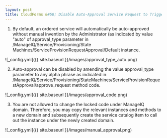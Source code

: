 ```yaml
---
layout: post
title: CloudForms &#58; Disable Auto-Approval Service Request to Trigger Ansible Playbook
---
```


1. By default, an ordered service will automatically be auto-approved without manual invention by the Administrator (as indicated by value "auto" of approval_type parameter in /ManageIQ/Service/Provisioning/State Machines/ServiceProvisionRequestApproval/Default instance.

![_config.yml]({{ site.baseurl }}/images/approval_type_auto.png)

2. Auto-approval can be disabled by amending the value approval_type parameter to any alpha phrase as indicated in /ManageIQ/Service/Provisioning/StateMachines/ServiceProvisionRequestApproval/approve_request method code. 

![_config.yml]({{ site.baseurl }}/images/approval_code.png)

3. You are not allowed to change the locked code under ManageIQ domain. Therefore, you may copy the relevant instances and methods to a new domain and subsequently create the service catalog item to call out the instance under the newly created domain.

![_config.yml]({{ site.baseurl }}/images/manual_approval.png)
